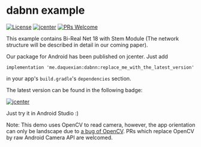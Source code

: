 # dabnn example

[![License](https://img.shields.io/badge/license-BSD--3--Clause-blue.svg)](LICENSE) 
[![jcenter](https://img.shields.io/badge/dynamic/json.svg?label=jcenter&query=name&url=https%3A%2F%2Fapi.bintray.com%2Fpackages%2Fdaquexian566%2Fmaven%2Fdabnn%2Fversions%2F_latest)](https://bintray.com/daquexian566/maven/dabnn/_latestVersion)
[![PRs Welcome](https://img.shields.io/badge/PRs-welcome-brightgreen.svg)](https://github.com/JDAI-CV/dabnn-example/pulls)

This example contains Bi-Real Net 18 with Stem Module (The network structure will be described in detail in our coming paper). 

Our package for Android has been published on jcenter. Just add

```
implementation 'me.daquexian:dabnn:replace_me_with_the_latest_version'
```

in your app's `build.gradle`'s `dependencies` section.

The latest version can be found in the following badge:

[![jcenter](https://img.shields.io/badge/dynamic/json.svg?label=jcenter&query=name&url=https%3A%2F%2Fapi.bintray.com%2Fpackages%2Fdaquexian566%2Fmaven%2Fdabnn%2Fversions%2F_latest)](https://bintray.com/daquexian566/maven/dabnn/_latestVersion)

Just try it in Android Studio :)

Note: This demo uses OpenCV to read camera, however, the app orientation can only be landscape due to [a bug of OpenCV](https://github.com/opencv/opencv/issues/4704). PRs which replace OpenCV by raw Android Camera API are welcomed.
